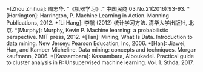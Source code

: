 *[Zhou Zhihua]: 周志华. "《机器学习》." 中国民商 03.No.21(2016):93-93.
*[Harrington]: Harrington, P. Machine Learning in Action. Manning Publications, 2012.
*[Li Hang]: 李航 (2012) 统计学习方法. 清华大学出版社, 北京.
*[Murphy]: Murphy, Kevin P. Machine learning: a probabilistic perspective. MIT press, 2012.
*[Tan]: Mining, What Is Data. Introduction to data mining. New Jersey: Pearson Education, Inc, 2006.
*[Han]: Jiawei, Han, and Kamber Micheline. Data mining: concepts and techniques. Morgan kaufmann, 2006.
*[Kassambara]: Kassambara, Alboukadel. Practical guide to cluster analysis in R: Unsupervised machine learning. Vol. 1. Sthda, 2017.
